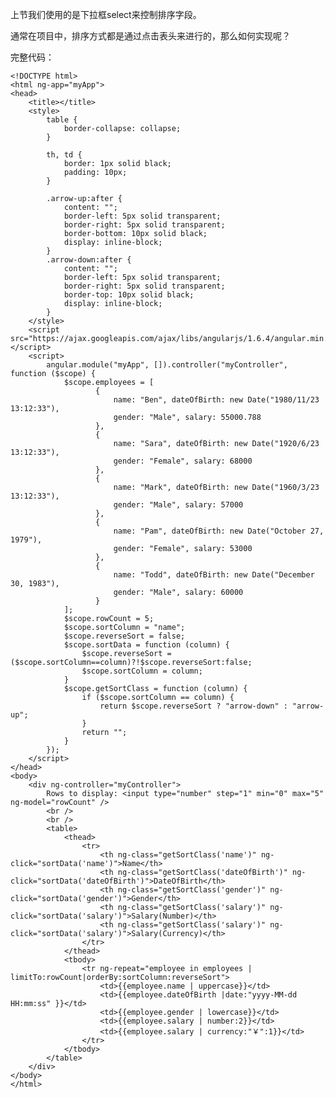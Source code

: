 上节我们使用的是下拉框select来控制排序字段。

通常在项目中，排序方式都是通过点击表头来进行的，那么如何实现呢？



完整代码：


	<!DOCTYPE html>
	<html ng-app="myApp">
	<head>
	    <title></title>
	    <style>
	        table {
	            border-collapse: collapse;
	        }
	
	        th, td {
	            border: 1px solid black;
	            padding: 10px;
	        }
	
	        .arrow-up:after {
	            content: "";
	            border-left: 5px solid transparent;
	            border-right: 5px solid transparent;
	            border-bottom: 10px solid black;
	            display: inline-block;
	        }
	        .arrow-down:after {
	            content: "";
	            border-left: 5px solid transparent;
	            border-right: 5px solid transparent;
	            border-top: 10px solid black;
	            display: inline-block;
	        }
	    </style>
	    <script src="https://ajax.googleapis.com/ajax/libs/angularjs/1.6.4/angular.min.js"></script>
	    <script>
	        angular.module("myApp", []).controller("myController", function ($scope) {
	            $scope.employees = [
	                   {
	                       name: "Ben", dateOfBirth: new Date("1980/11/23 13:12:33"),
	                       gender: "Male", salary: 55000.788
	                   },
	                   {
	                       name: "Sara", dateOfBirth: new Date("1920/6/23 13:12:33"),
	                       gender: "Female", salary: 68000
	                   },
	                   {
	                       name: "Mark", dateOfBirth: new Date("1960/3/23 13:12:33"),
	                       gender: "Male", salary: 57000
	                   },
	                   {
	                       name: "Pam", dateOfBirth: new Date("October 27, 1979"),
	                       gender: "Female", salary: 53000
	                   },
	                   {
	                       name: "Todd", dateOfBirth: new Date("December 30, 1983"),
	                       gender: "Male", salary: 60000
	                   }
	            ];
	            $scope.rowCount = 5;
	            $scope.sortColumn = "name";
	            $scope.reverseSort = false;
	            $scope.sortData = function (column) {
	                $scope.reverseSort =($scope.sortColumn==column)?!$scope.reverseSort:false;
	                $scope.sortColumn = column;
	            }
	            $scope.getSortClass = function (column) {
	                if ($scope.sortColumn == column) {
	                    return $scope.reverseSort ? "arrow-down" : "arrow-up";
	                }
	                return "";
	            }
	        });
	    </script>
	</head>
	<body>
	    <div ng-controller="myController">
	        Rows to display: <input type="number" step="1" min="0" max="5" ng-model="rowCount" />
	        <br />
	        <br />
	        <table>
	            <thead>
	                <tr>
	                    <th ng-class="getSortClass('name')" ng-click="sortData('name')">Name</th>
	                    <th ng-class="getSortClass('dateOfBirth')" ng-click="sortData('dateOfBirth')">DateOfBirth</th>
	                    <th ng-class="getSortClass('gender')" ng-click="sortData('gender')">Gender</th>
	                    <th ng-class="getSortClass('salary')" ng-click="sortData('salary')">Salary(Number)</th>
	                    <th ng-class="getSortClass('salary')" ng-click="sortData('salary')">Salary(Currency)</th>
	                </tr>
	            </thead>
	            <tbody>
	                <tr ng-repeat="employee in employees | limitTo:rowCount|orderBy:sortColumn:reverseSort">
	                    <td>{{employee.name | uppercase}}</td>
	                    <td>{{employee.dateOfBirth |date:"yyyy-MM-dd HH:mm:ss" }}</td>
	                    <td>{{employee.gender | lowercase}}</td>
	                    <td>{{employee.salary | number:2}}</td>
	                    <td>{{employee.salary | currency:"￥":1}}</td>
	                </tr>
	            </tbody>
	        </table>
	    </div>
	</body>
	</html>

